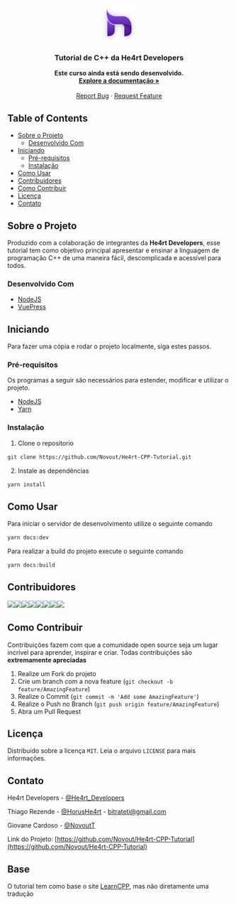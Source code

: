 <!-- PROJECT LOGO -->
<br />
<p align="center">
  <a href="https://github.com/Novout/He4rt-CPP-Tutorial">
    <img src="docs/.vuepress/public/images/he4rtlogo.png" alt="Logo" width="80" height="80">
  </a>

  <h3 align="center">Tutorial de C++ da He4rt Developers</h3>

  <p align="center">
    <strong>Este curso ainda está sendo desenvolvido.</strong>
    <br />
    <a href="https://github.com/Novout/He4rt-CPP-Tutorial"><strong>Explore a documentação »</strong></a>
    <br />
    <br />
    <a href="https://github.com/Novout/He4rt-CPP-Tutorial/issues">Report Bug</a>
    ·
    <a href="https://github.com/Novout/He4rt-CPP-Tutorial/issues">Request Feature</a>
  </p>
</p>

<!-- TABLE OF CONTENTS -->

## Table of Contents

- [Sobre o Projeto](#sobre-o-projeto)
  - [Desenvolvido Com](#desenvolvido-com)
- [Iniciando](#iniciando)
  - [Pré-requisitos](#pré-requisitos)
  - [Instalação](#instalação)
- [Como Usar](#como-usar)
- [Contribuidores](#contribuidores)
- [Como Contribuir](#como-contribuir)
- [Licença](#licença)
- [Contato](#contato)

<!-- ABOUT THE PROJECT -->

## Sobre o Projeto

Produzido com a colaboração de integrantes da **He4rt Developers**, esse tutorial tem como objetivo principal apresentar e ensinar a linguagem de programação C++ de uma maneira fácil, descomplicada e acessível para todos.

### Desenvolvido Com

- [NodeJS](https://nodejs.org)
- [VuePress](https://vuepress.vuejs.org/)

<!-- GETTING STARTED -->

## Iniciando

Para fazer uma cópia e rodar o projeto localmente, siga estes passos.

### Pré-requisitos

Os programas a seguir são necessários para estender, modificar e utilizar o projeto.

- [NodeJS](https://nodejs.org)
- [Yarn](https://yarnpkg.com)

### Instalação

1. Clone o repositorio

```sh
git clone https://github.com/Novout/He4rt-CPP-Tutorial.git
```

2. Instale as dependências

```sh
yarn install
```

<!-- USAGE EXAMPLES -->

## Como Usar

Para iniciar o servidor de desenvolvimento utilize o seguinte comando

```sh
yarn docs:dev
```

Para realizar a build do projeto execute o seguinte comando

```sh
yarn docs:build
```

## Contribuidores

[![](https://sourcerer.io/fame/Novout/Novout/He4rt-CPP-Tutorial/images/0)](https://sourcerer.io/fame/Novout/Novout/He4rt-CPP-Tutorial/links/0)[![](https://sourcerer.io/fame/Novout/Novout/He4rt-CPP-Tutorial/images/1)](https://sourcerer.io/fame/Novout/Novout/He4rt-CPP-Tutorial/links/1)[![](https://sourcerer.io/fame/Novout/Novout/He4rt-CPP-Tutorial/images/2)](https://sourcerer.io/fame/Novout/Novout/He4rt-CPP-Tutorial/links/2)[![](https://sourcerer.io/fame/Novout/Novout/He4rt-CPP-Tutorial/images/3)](https://sourcerer.io/fame/Novout/Novout/He4rt-CPP-Tutorial/links/3)[![](https://sourcerer.io/fame/Novout/Novout/He4rt-CPP-Tutorial/images/4)](https://sourcerer.io/fame/Novout/Novout/He4rt-CPP-Tutorial/links/4)[![](https://sourcerer.io/fame/Novout/Novout/He4rt-CPP-Tutorial/images/5)](https://sourcerer.io/fame/Novout/Novout/He4rt-CPP-Tutorial/links/5)[![](https://sourcerer.io/fame/Novout/Novout/He4rt-CPP-Tutorial/images/6)](https://sourcerer.io/fame/Novout/Novout/He4rt-CPP-Tutorial/links/6)[![](https://sourcerer.io/fame/Novout/Novout/He4rt-CPP-Tutorial/images/7)](https://sourcerer.io/fame/Novout/Novout/He4rt-CPP-Tutorial/links/7)

<!-- CONTRIBUTING -->

## Como Contribuir

Contribuições fazem com que a comunidade open source seja um lugar incrível para aprender, inspirar e criar. Todas contribuições
são **extremamente apreciadas**

1. Realize um Fork do projeto
2. Crie um branch com a nova feature (`git checkout -b feature/AmazingFeature`)
3. Realize o Commit (`git commit -m 'Add some AmazingFeature'`)
4. Realize o Push no Branch (`git push origin feature/AmazingFeature`)
5. Abra um Pull Request

<!-- LICENSE -->

## Licença

Distribuido sobre a licença `MIT`. Leia o arquivo `LICENSE` para mais informações.

<!-- CONTACT -->

## Contato

He4rt Developers - [@He4rt_Developers](https://twitter.com/He4rtDevs)

Thiago Rezende - [@HorusHe4rt](https://twitter.com/HorusHe4rt) - bitrateti@gmail.com

Giovane Cardoso - [@NovoutT](https://twitter.com/NovoutT)

Link do Projeto: [https://github.com/Novout/He4rt-CPP-Tutorial](https://github.com/Novout/He4rt-CPP-Tutorial)

## Base

O tutorial tem como base o site [LearnCPP](https://www.learncpp.com), mas não diretamente uma tradução
